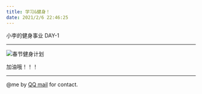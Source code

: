 ```yaml
---
title: 学习&健身！
date: 2021/2/6 22:46:25
---
```


小李的健身事业    DAY-1
*********

![春节健身计划](https://6865-hello-cloudbase-2gakk30q90deda64-1304927187.tcb.qcloud.la/sports.jpg?sign=d7a2db15990f6f95802e6b929f2244a4&t=1612607155)


加油哦！！！
*********


@me by [QQ mail](mailto:1806551315@qq.com) for contact.
<head>
    <script src='//unpkg.com/valine/dist/Valine.min.js'></script>
</head>
<body>
    <div id="vcomments"></div>
    <script>
        new Valine({
            el: '#vcomments',
            appId: 'ISuwoA8oOL1mnqT3lDvWpH6U-gzGzoHsz',
            appKey: 'DV0aJ4ikFpvT79Ee2EWfJaWG'
        })
    </script>
</body>
